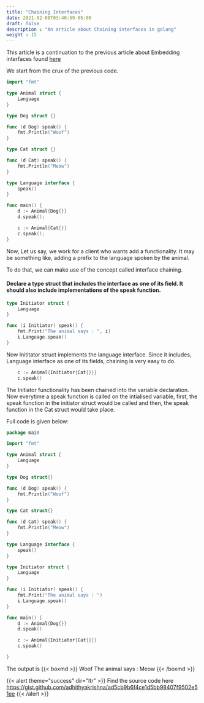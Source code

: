```yaml
---
title: "Chaining Interfaces"
date: 2021-02-08T03:40:59-05:00
draft: false
description : "An article about Chaining interfaces in golang"
weight : 15
---
```


This article is a continuation to the previous article about Embedding interfaces found [here](/articles/golang/embeddinginterfaces/)	

We start from the crux of the previous code.

```Go
import "fmt"

type Animal struct {
	Language
}

type Dog struct {}

func (d Dog) speak() {
	fmt.Println("Woof")
}

type Cat struct {}

func (d Cat) speak() {
	fmt.Println("Meow")
}

type Language interface {
	speak()
}

func main() {
	d := Animal{Dog{}}
	d.speak();

	c := Animal{Cat{}}
	c.speak();
}
```


Now, Let us say, we work for a client who wants add a functionality. It may be something like, adding a prefix to the language spoken by the animal.

To do that, we can make use of the concept called interface chaining.

#### Declare a type struct that includes the interface as one of its field. It should also include implementations of the speak function.

```Go
type Initiator struct {
	Language
}

func (i Initiator) speak() {
	fmt.Print("The animal says : ", i)
	i.Language.speak()
}
```

Now Inititator struct implements the language interface. Since it includes, Language interface as one of its fields, chaining is very easy to do.


```Go
    c := Animal{Initiator{Cat{}}}
    c.speak()
```

The Initiator functionality has been chained into the variable declaration. Now everytime a speak function is called on the intialised variable, first, the speak function in the initiator struct would be called and then, the speak function in the Cat struct would take place.


Full code is given below:
```Go
package main

import "fmt"

type Animal struct {
	Language
}

type Dog struct{}

func (d Dog) speak() {
	fmt.Println("Woof")
}

type Cat struct{}

func (d Cat) speak() {
	fmt.Println("Meow")
}

type Language interface {
	speak()
}

type Initiator struct {
	Language
}

func (i Initiator) speak() {
	fmt.Print("The animal says : ")
	i.Language.speak()
}

func main() {
	d := Animal{Dog{}}
	d.speak()

	c := Animal{Initiator{Cat{}}}
	c.speak()

}
```

The output is 
{{< boxmd >}}
Woof
The animal says : Meow
{{< /boxmd >}}

{{< alert theme="success" dir="ltr" >}}
Find the source code here https://gist.github.com/adhithyakrishna/ad5cb9b6f4ce1d5bb98407f9502e51ee
{{< /alert >}}
